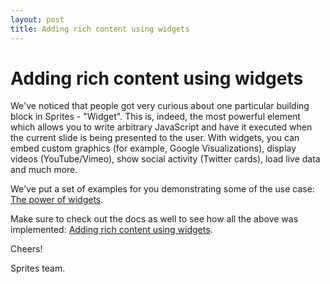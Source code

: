 ```yaml
---
layout: post
title: Adding rich content using widgets
---
```


# Adding rich content using widgets

We've noticed that people got very curious about one particular building block in Sprites - "Widget". This is, indeed, the most powerful element which allows you to write arbitrary JavaScript and have it executed when the current slide is being presented to the user. With widgets, you can embed custom graphics (for example, Google Visualizations), display videos (YouTube/Vimeo), show social activity (Twitter cards), load live data and much more.

We've put a set of examples for you demonstrating some of the use case: [The power of widgets](https://spritesapp.com/view/embed/3332).

Make sure to check out the docs as well to see how all the above was implemented: [Adding rich content using widgets](https://github.com/spritesapp/sprites-sdk/wiki/Adding-rich-content-using-widgets).

Cheers!

Sprites team.
